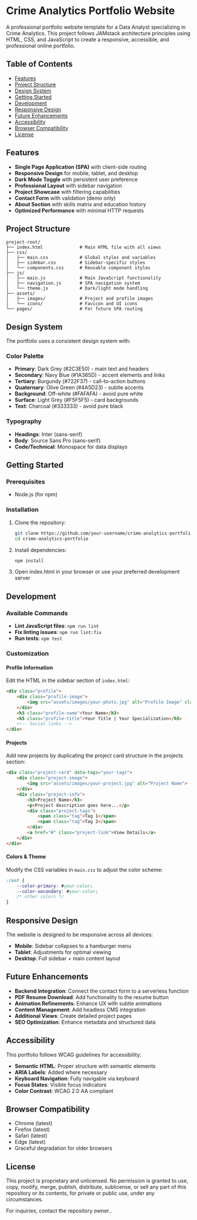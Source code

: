 # Crime Analytics Portfolio Website

A professional portfolio website template for a Data Analyst specializing in Crime Analytics. This project follows JAMstack architecture principles using HTML, CSS, and JavaScript to create a responsive, accessible, and professional online portfolio.

## Table of Contents

- [Features](#features)
- [Project Structure](#project-structure)
- [Design System](#design-system)
- [Getting Started](#getting-started)
- [Development](#development)
- [Responsive Design](#responsive-design)
- [Future Enhancements](#future-enhancements)
- [Accessibility](#accessibility)
- [Browser Compatibility](#browser-compatibility)
- [License](#license)

## Features

- **Single Page Application (SPA)** with client-side routing
- **Responsive Design** for mobile, tablet, and desktop
- **Dark Mode Toggle** with persistent user preference
- **Professional Layout** with sidebar navigation
- **Project Showcase** with filtering capabilities
- **Contact Form** with validation (demo only)
- **About Section** with skills matrix and education history
- **Optimized Performance** with minimal HTTP requests

## Project Structure

```text
project-root/
├── index.html              # Main HTML file with all views
├── css/
│   ├── main.css            # Global styles and variables
│   ├── sidebar.css         # Sidebar-specific styles
│   └── components.css      # Reusable component styles
├── js/
│   ├── main.js             # Main JavaScript functionality
│   ├── navigation.js       # SPA navigation system
│   └── theme.js            # Dark/light mode handling
├── assets/
│   ├── images/             # Project and profile images
│   └── icons/              # Favicon and UI icons
└── pages/                  # For future SPA routing
```

## Design System

The portfolio uses a consistent design system with:

### Color Palette

- **Primary**: Dark Grey (#2C3E50) - main text and headers
- **Secondary**: Navy Blue (#1A365D) - accent elements and links
- **Tertiary**: Burgundy (#722F37) - call-to-action buttons
- **Quaternary**: Olive Green (#4A5D23) - subtle accents
- **Background**: Off-white (#FAFAFA) - avoid pure white
- **Surface**: Light Grey (#F5F5F5) - card backgrounds
- **Text**: Charcoal (#333333) - avoid pure black

### Typography

- **Headings**: Inter (sans-serif)
- **Body**: Source Sans Pro (sans-serif)
- **Code/Technical**: Monospace for data displays

## Getting Started

### Prerequisites

- Node.js (for npm)

### Installation

1. Clone the repository:

   ```bash
   git clone https://github.com/your-username/crime-analytics-portfolio.git
   cd crime-analytics-portfolio
   ```

2. Install dependencies:

   ```bash
   npm install
   ```

3. Open index.html in your browser or use your preferred development server

## Development

### Available Commands


- **Lint JavaScript files**: `npm run lint`
- **Fix linting issues**: `npm run lint:fix`
- **Run tests**: `npm test`

### Customization

#### Profile Information

Edit the HTML in the sidebar section of `index.html`:

```html
<div class="profile">
    <div class="profile-image">
        <img src="assets/images/your-photo.jpg" alt="Profile Image" class="profile-pic">
    </div>
    <h3 class="profile-name">Your Name</h3>
    <h5 class="profile-title">Your Title | Your Specialization</h5>
    <!-- Social links -->
</div>
```

#### Projects

Add new projects by duplicating the project card structure in the projects section:

```html
<div class="project-card" data-tags="your-tags">
    <div class="project-image">
        <img src="assets/images/your-project.jpg" alt="Project Name">
    </div>
    <div class="project-info">
        <h3>Project Name</h3>
        <p>Project description goes here...</p>
        <div class="project-tags">
            <span class="tag">Tag 1</span>
            <span class="tag">Tag 2</span>
        </div>
        <a href="#" class="project-link">View Details</a>
    </div>
</div>
```

#### Colors & Theme

Modify the CSS variables in `main.css` to adjust the color scheme:

```css
:root {
    --color-primary: #your-color;
    --color-secondary: #your-color;
    /* other colors */
}
```

## Responsive Design

The website is designed to be responsive across all devices:

- **Mobile**: Sidebar collapses to a hamburger menu
- **Tablet**: Adjustments for optimal viewing
- **Desktop**: Full sidebar + main content layout

## Future Enhancements

- **Backend Integration**: Connect the contact form to a serverless function
- **PDF Resume Download**: Add functionality to the resume button
- **Animation Refinements**: Enhance UX with subtle animations
- **Content Management**: Add headless CMS integration
- **Additional Views**: Create detailed project pages
- **SEO Optimization**: Enhance metadata and structured data

## Accessibility

This portfolio follows WCAG guidelines for accessibility:

- **Semantic HTML**: Proper structure with semantic elements
- **ARIA Labels**: Added where necessary
- **Keyboard Navigation**: Fully navigable via keyboard
- **Focus States**: Visible focus indicators
- **Color Contrast**: WCAG 2.0 AA compliant

## Browser Compatibility

- Chrome (latest)
- Firefox (latest)
- Safari (latest)
- Edge (latest)
- Graceful degradation for older browsers

## License

This project is proprietary and unlicensed. No permission is granted to use, copy, modify, merge, publish, distribute, sublicense, or sell any part of this repository or its contents, for private or public use, under any circumstances.

For inquiries, contact the repository owner..
